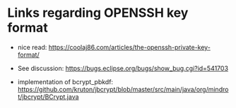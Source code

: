 # Links regarding OPENSSH key format 

* nice read: <https://coolaj86.com/articles/the-openssh-private-key-format/>

* See discussion:
<https://bugs.eclipse.org/bugs/show_bug.cgi?id=541703>

* implementation of bcrypt_pbkdf:
<https://github.com/kruton/jbcrypt/blob/master/src/main/java/org/mindrot/jbcrypt/BCrypt.java>
